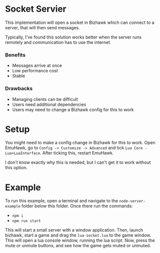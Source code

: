 # Socket Servier

This implementation will open a socket in Bizhawk which can connect to a server, that will then send messages. 

Typically, I've found this solution works better when the server runs remotely and communication has to use the internet.

### Benefits
* Messages arrive at once
* Low performance cost
* Stable

### Drawbacks
* Managing clients can be difficult
* Users need additional dependencies
* Users may need to change a Bizhawk config for this to work

# Setup

You might need to make a config change in Bizhawk for this to work. Open EmuHawk, go to `Config -> Customize -> Advanced` and tick `Lua Core - Lua+LuaInterface`. After ticking this, restart EmuHawk.

I don't know exactly why this is needed, but I can't get it to work without this option. 

# Example

To run this example, open a terminal and navigate to the `node-server-example` folder below this folder. Once there run the commands:

* `npm i`
* `npm run start`

This will start a small server with a window application. Then, launch bizhawk, start a game and drag the `lua-socket.lua` to the game window. This will open a lua console window, running the lua script. Now, press the mute or unmute buttons, and see how the game gets muted or unmuted. 